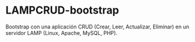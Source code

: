 # LAMPCRUD-bootstrap
Bootstrap con una aplicación CRUD (Crear, Leer, Actualizar, Eliminar) en un servidor LAMP (Linux, Apache, MySQL, PHP).
